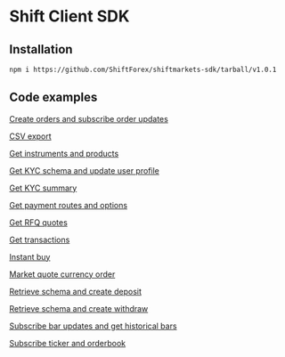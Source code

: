 # Shift Client SDK

## Installation

```sh
npm i https://github.com/ShiftForex/shiftmarkets-sdk/tarball/v1.0.1
```

## Code examples

[Create orders and subscribe order updates](https://github.com/ShiftForex/shiftmarkets-sdk/blob/master/examples/create-orders-and-subscribe-order-updates.ts)

[CSV export](https://github.com/ShiftForex/shiftmarkets-sdk/blob/master/examples/csv-export.ts)

[Get instruments and products](https://github.com/ShiftForex/shiftmarkets-sdk/blob/master/examples/get-instruments-and-products.ts)

[Get KYC schema and update user profile](https://github.com/ShiftForex/shiftmarkets-sdk/blob/master/examples/get-kyc-schema-and-update-profile.ts)

[Get KYC summary](https://github.com/ShiftForex/shiftmarkets-sdk/blob/master/examples/get-kyc-summary.ts)

[Get payment routes and options](https://github.com/ShiftForex/shiftmarkets-sdk/blob/master/examples/get-payment-routes-and-options.ts)

[Get RFQ quotes](https://github.com/ShiftForex/shiftmarkets-sdk/blob/master/examples/get-rfq-quotes.ts)

[Get transactions](https://github.com/ShiftForex/shiftmarkets-sdk/blob/master/examples/get-transactions.ts)

[Instant buy](https://github.com/ShiftForex/shiftmarkets-sdk/blob/master/examples/instant-buy.ts)

[Market quote currency order](https://github.com/ShiftForex/shiftmarkets-sdk/blob/master/examples/market-order-qc.ts)

[Retrieve schema and create deposit](https://github.com/ShiftForex/shiftmarkets-sdk/blob/master/examples/retrieve-schema-and-create-deposit.ts)

[Retrieve schema and create withdraw](https://github.com/ShiftForex/shiftmarkets-sdk/blob/master/examples/retrieve-schema-and-create-withdraw.ts)

[Subscribe bar updates and get historical bars](https://github.com/ShiftForex/shiftmarkets-sdk/blob/master/examples/subscribe-bar-updates-and-get-historical-bars.ts)

[Subscribe ticker and orderbook](https://github.com/ShiftForex/shiftmarkets-sdk/blob/master/examples/subscribe-ticker-and-orderbook.ts)
